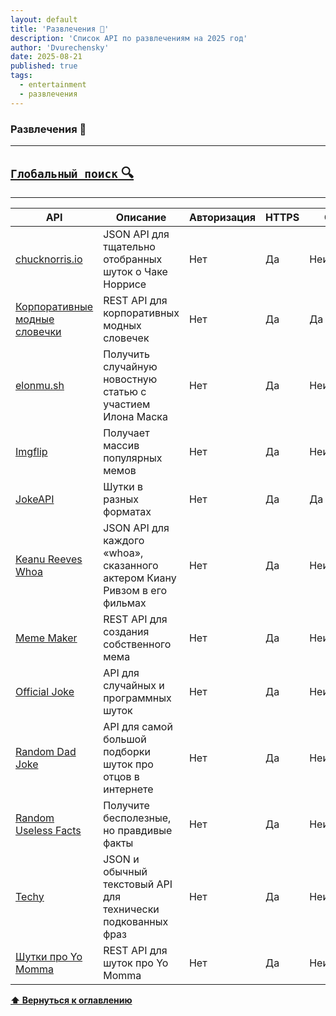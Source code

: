 ```yaml
---
layout: default
title: 'Развлечения 🛀'
description: 'Список API по развлечениям на 2025 год'
author: 'Dvurechensky'
date: 2025-08-21
published: true
tags:
  - entertainment
  - развлечения
---
```


### Развлечения 🛀

---

## [`Глобальный поиск` 🔍](../search.md)

---

| API                                                                                          | Описание                                                                   | Авторизация | HTTPS | CORS       |
| -------------------------------------------------------------------------------------------- | -------------------------------------------------------------------------- | ----------- | ----- | ---------- |
| [chucknorris.io](https://api.chucknorris.io)                                                 | JSON API для тщательно отобранных шуток о Чаке Норрисе                     | Нет         | Да    | Неизвестно |
| [Корпоративные модные словечки](https://github.com/sameerkumar18/corporate-bs-generator-api) | REST API для корпоративных модных словечек                                 | Нет         | Да    | Да         |
| [elonmu.sh](https://elonmu.sh/)                                                              | Получить случайную новостную статью с участием Илона Маска                 | Нет         | Да    | Неизвестно |
| [Imgflip](https://imgflip.com/api)                                                           | Получает массив популярных мемов                                           | Нет         | Да    | Неизвестно |
| [JokeAPI](https://jokeapi.dev/)                                                              | Шутки в разных форматах                                                    | Нет         | Да    | Да         |
| [Keanu Reeves Whoa](https://whoa.onrender.com/)                                              | JSON API для каждого «whoa», сказанного актером Киану Ривзом в его фильмах | Нет         | Да    | Неизвестно |
| [Meme Maker](https://mememaker.github.io/API/)                                               | REST API для создания собственного мема                                    | Нет         | Да    | Неизвестно |
| [Official Joke](https://official-joke-api.appspot.com/)                                      | API для случайных и программных шуток                                      | Нет         | Да    | Неизвестно |
| [Random Dad Joke](https://icanhazdadjoke.com/)                                               | API для самой большой подборки шуток про отцов в интернете                 | Нет         | Да    | Неизвестно |
| [Random Useless Facts](https://uselessfacts.jsph.pl/)                                        | Получите бесполезные, но правдивые факты                                   | Нет         | Да    | Неизвестно |
| [Techy](https://techy-api.vercel.app/)                                                       | JSON и обычный текстовый API для технически подкованных фраз               | Нет         | Да    | Неизвестно |
| [Шутки про Yo Momma](https://github.com/beanboi7/yomomma-apiv2)                              | REST API для шуток про Yo Momma                                            | Нет         | Да    | Неизвестно |

**[⬆ Вернуться к оглавлению](../index.md)**
